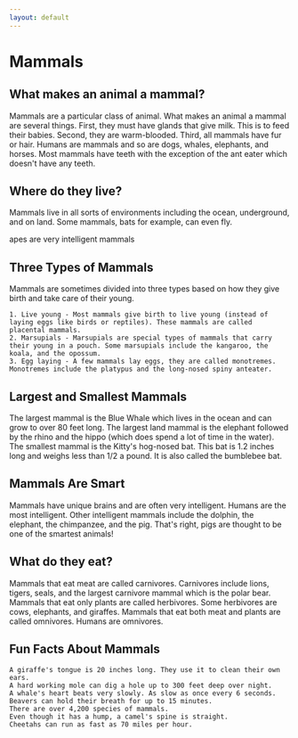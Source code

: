 ```yaml
---
layout: default
---
```




# Mammals

## What makes an animal a mammal?

Mammals are a particular class of animal. What makes an animal a mammal are several things. First, they must have glands that give milk. This is to feed their babies. Second, they are warm-blooded. Third, all mammals have fur or hair. Humans are mammals and so are dogs, whales, elephants, and horses. Most mammals have teeth with the exception of the ant eater which doesn't have any teeth.

## Where do they live?

Mammals live in all sorts of environments including the ocean, underground, and on land. Some mammals, bats for example, can even fly.

apes are very intelligent mammals


## Three Types of Mammals

Mammals are sometimes divided into three types based on how they give birth and take care of their young.

    1. Live young - Most mammals give birth to live young (instead of laying eggs like birds or reptiles). These mammals are called placental mammals.
    2. Marsupials - Marsupials are special types of mammals that carry their young in a pouch. Some marsupials include the kangaroo, the koala, and the opossum.
    3. Egg laying - A few mammals lay eggs, they are called monotremes. Monotremes include the platypus and the long-nosed spiny anteater.

## Largest and Smallest Mammals

The largest mammal is the Blue Whale which lives in the ocean and can grow to over 80 feet long. The largest land mammal is the elephant followed by the rhino and the hippo (which does spend a lot of time in the water). The smallest mammal is the Kitty's hog-nosed bat. This bat is 1.2 inches long and weighs less than 1/2 a pound. It is also called the bumblebee bat.

## Mammals Are Smart

Mammals have unique brains and are often very intelligent. Humans are the most intelligent. Other intelligent mammals include the dolphin, the elephant, the chimpanzee, and the pig. That's right, pigs are thought to be one of the smartest animals!

## What do they eat?

Mammals that eat meat are called carnivores. Carnivores include lions, tigers, seals, and the largest carnivore mammal which is the polar bear. Mammals that eat only plants are called herbivores. Some herbivores are cows, elephants, and giraffes. Mammals that eat both meat and plants are called omnivores. Humans are omnivores.

## Fun Facts About Mammals

    A giraffe's tongue is 20 inches long. They use it to clean their own ears.
    A hard working mole can dig a hole up to 300 feet deep over night.
    A whale's heart beats very slowly. As slow as once every 6 seconds.
    Beavers can hold their breath for up to 15 minutes.
    There are over 4,200 species of mammals.
    Even though it has a hump, a camel's spine is straight.
    Cheetahs can run as fast as 70 miles per hour.
